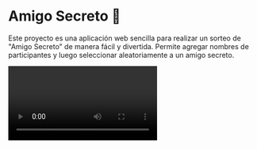 # Amigo Secreto 🎁

Este proyecto es una aplicación web sencilla para realizar un sorteo de "Amigo Secreto" de manera fácil y divertida. Permite agregar nombres de participantes y luego seleccionar aleatoriamente a un amigo secreto.

<video src="./assets/play_circle_outline.mp4" autoplay controls>
  Your browser does not support the video tag.

## 🚀 Características

 **Permite ingresar hasta 5 nombres únicos.**

**Valida que solo se ingresen letras y espacios (sin números ni caracteres especiales).**

**No permite nombres duplicados.**

**Realiza el sorteo aleatorio entre los participantes.**

**Muestra una imagen de felicitaciones al sortear.**

## 🛠 Tecnologías utilizadas

<ins>HTML5</ins>: Estructura de la aplicación.

<ins>CSS3</ins>: Diseño y estilos visuales.

<ins>JavaScript (ES6+)</ins>: Lógica del sorteo y validaciones.

## 📌 Instalación y ejecución

1. Clona este repositorio:

* git clone https://js-alvarez.github.io/Amigo-Secreto/

2. Abre el archivo index.html en tu navegador preferido.

## 📝 Instrucciones de uso:

* Ingresa los nombres de los participantes (máximo 5).

* Presiona el botón "Añadir" después de escribir cada nombre.

* Una vez completada la lista, presiona el botón "Sortear amigo".

* Se mostrará el nombre del amigo secreto sorteado junto con una imagen de asombro por el nombre sorteado.

![alt text](image-1.png)

## Notas

* No se pueden ingresar más de 5 nombres -> Esto es una restricción intencional para evitar errores.

* Se ingresan números o caracteres especiales -> El sistema mostrará un mensaje de error.

* La imagen de felicitaciones aparece todo el tiempo -> Se ha corregido para que solo aparezca al sortear.




